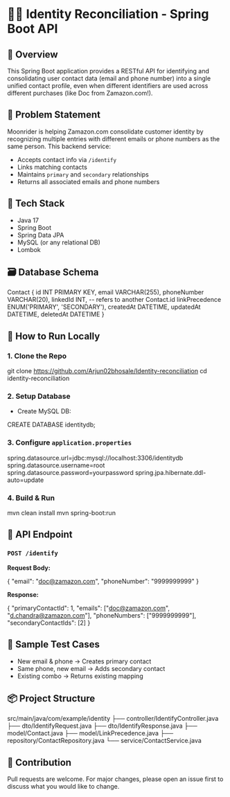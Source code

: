 # 🕵️‍♂️ Identity Reconciliation - Spring Boot API

## 📌 Overview
This Spring Boot application provides a RESTful API for identifying and consolidating user contact data (email and phone number) into a single unified contact profile, even when different identifiers are used across different purchases (like Doc from Zamazon.com!).

## 🧩 Problem Statement
Moonrider is helping Zamazon.com consolidate customer identity by recognizing multiple entries with different emails or phone numbers as the same person. This backend service:

- Accepts contact info via `/identify`
- Links matching contacts
- Maintains `primary` and `secondary` relationships
- Returns all associated emails and phone numbers


## 🔧 Tech Stack
- Java 17
- Spring Boot
- Spring Data JPA
- MySQL (or any relational DB)
- Lombok


## 🗃️ Database Schema

Contact {
  id INT PRIMARY KEY,
  email VARCHAR(255),
  phoneNumber VARCHAR(20),
  linkedId INT, -- refers to another Contact.id
  linkPrecedence ENUM('PRIMARY', 'SECONDARY'),
  createdAt DATETIME,
  updatedAt DATETIME,
  deletedAt DATETIME
}


## 🚀 How to Run Locally

### 1. Clone the Repo

git clone https://github.com/Arjun02bhosale/Identity-reconciliation
cd identity-reconciliation


### 2. Setup Database
- Create MySQL DB:

CREATE DATABASE identitydb;


### 3. Configure `application.properties`

spring.datasource.url=jdbc:mysql://localhost:3306/identitydb
spring.datasource.username=root
spring.datasource.password=yourpassword
spring.jpa.hibernate.ddl-auto=update


### 4. Build & Run

mvn clean install
mvn spring-boot:run


## 📮 API Endpoint
### `POST /identify`
**Request Body:**

{
  "email": "doc@zamazon.com",
  "phoneNumber": "9999999999"
}


**Response:**

{
  "primaryContactId": 1,
  "emails": ["doc@zamazon.com", "d.chandra@zamazon.com"],
  "phoneNumbers": ["9999999999"],
  "secondaryContactIds": [2]
}



## 🧪 Sample Test Cases
- New email & phone → Creates primary contact
- Same phone, new email → Adds secondary contact
- Existing combo → Returns existing mapping


## 📦 Project Structure

src/main/java/com/example/identity
├── controller/IdentifyController.java
├── dto/IdentifyRequest.java
├── dto/IdentifyResponse.java
├── model/Contact.java
├── model/LinkPrecedence.java
├── repository/ContactRepository.java
└── service/ContactService.java


## 🤝 Contribution
Pull requests are welcome. For major changes, please open an issue first to discuss what you would like to change.


